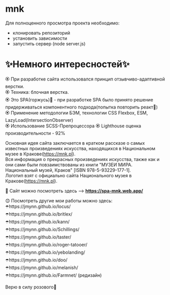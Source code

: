 # mnk 
Для полноценного просмотра проекта необходимо:
  - клонировать репозиторий 
  - установить зависимости
  - запустить сервер (node server.js)
 
# ✨Немного интересностей✨

🏵️ При разработке сайта использовался принцип отзывчиво-адаптивной верстки. <br>
🏵️ Техника: блочная верстка. <br>
🏵️ Это SPA(горжусь)💖 - при разработке SPA было принято решение придерживаться компонентного подхода(попытка повторить реакт🥲)<br>
🏵️ Применение методологии БЭМ, технологии CSS Flexbox, ESM, LazyLoad(IntersectionObserver)<br>
🏵️ Использование SCSS-Препроцессора
🏵️ Lighthouse оценка производительности - 92%

Основная идея сайта заключается в кратком рассказе о самых известных произведениях искусства, находящихся в Национальном музее в Кракове(https://mnk.pl).<br>
Вся информация о прекрасных произведениях искусства, также как и они сами  были повзаимствованы из книги "МУЗЕИ МИРА. Национальный музей, Краков" [ISBN 978-5-93229-177-1].<br> 
Логотип взят с официально сайта Национального музея в Кракове(https://mnk.pl).

🤗 Сайт можно посмотреть здесь --> **https://spa-mnk.web.app/**

😊 Посмотреть другие мои работы можно здесь: <br>
   ☂️https://jmynn.github.io/locus/ <br>
   ☂️https://jmynn.github.io/britlex/ <br>
   ☂️https://jmynn.github.io/kann/ <br>
   ☂️https://jmynn.github.io/Schillings/ <br>
   ☂️https://jmynn.github.io/taster/ <br>
   ☂️https://jmynn.github.io/roger-tatooer/ <br>
   ☂️https://jmynn.github.io/yebolanding/ <br>
   ☂️https://jmynn.github.io/doo/ <br>
   ☂️https://jmynn.github.io/melanish/ <br>
   ☂️https://jmynn.github.io/Farmnet/ (редизайн) <br>
  

Верю в силу розового🌸
